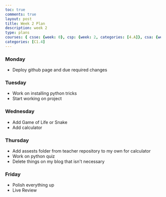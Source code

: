 ```yaml
---
toc: true
comments: true
layout: post
title: Week 2 Plan
description: week 2
type: plans
courses: { csse: {week: 0}, csp: {week: 2, categories: [4.A]}, csa: {week: 0} }
categories: [C1.4]
---
```


### Monday
- Deploy github page and due required changes

### Tuesday
- Work on installing python tricks
- Start working on project

### Wednesday 
- Add Game of Life or Snake
- Add calculator

### Thursday
- Add assests folder from teacher repository to my own for calculator
- Work on python quiz
- Delete things on my blog that isn't necessary

### Friday
- Polish everything up
- Live Review